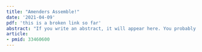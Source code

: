 ```yaml
---
title: "Amenders Assemble!"
date: '2021-04-09'
pdf: 'this is a broken link so far'
abstract: "If you write an abstract, it will appear here. You probably don't want to make it too long. We don't have space for images (yet?) as I'm assuming nobody wants to make up new images just for reviews. Hey, did you know coffee is excellent and rain is wonderful?"
article:
- pmid: 33460600
---
```

